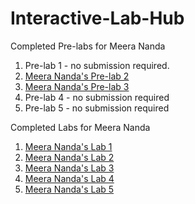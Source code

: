 # Interactive-Lab-Hub

Completed Pre-labs for Meera Nanda
1. Pre-lab 1 - no submission required.
1. [Meera Nanda's Pre-lab 2](//github.com/meerananda/IDD-Fa19-PreLab2)
1. [Meera Nanda's Pre-lab 3](//github.com/meerananda/IDD-Fa19-PreLab3)
1. Pre-lab 4 - no submission required
1. Pre-lab 5 - no submission required

Completed Labs for Meera Nanda

1. [Meera Nanda's Lab 1](//github.com/meerananda/IDD-Fa18-Lab1)
1. [Meera Nanda's Lab 2](//github.com/meerananda/IDD-Fa19-Lab2)
1. [Meera Nanda's Lab 3](//github.com/meerananda/IDD-Fa19-Lab3)
1. [Meera Nanda's Lab 4](//github.com/meerananda/IDD-Fa19-Lab4)
1. [Meera Nanda's Lab 5](//github.com/meerananda/IDD-Fa19-Lab5)
